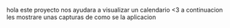 hola este proyecto nos ayudara a visualizar un calendario <3
a continuacion les mostrare unas capturas de como se la aplicacion
